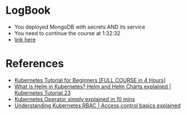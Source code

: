# LogBook

- You deployed MongoDB with secrets AND its service
- You need to continue the course at 1:32:32
- [link here](https://youtu.be/X48VuDVv0do?t=5552)


# References

- [Kubernetes Tutorial for Beginners [FULL COURSE in 4 Hours]](https://www.youtube.com/watch?v=X48VuDVv0do)
- [What is Helm in Kubernetes? Helm and Helm Charts explained | Kubernetes Tutorial 23](https://www.youtube.com/watch?v=-ykwb1d0DXU)
- [Kubernetes Operator simply explained in 10 mins](https://www.youtube.com/watch?v=ha3LjlD6g7g)
- [Understanding Kubernetes RBAC | Access control basics explained](https://www.youtube.com/watch?v=jvhKOAyD8S8)